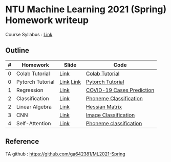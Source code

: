 # NTU Machine Learning 2021 (Spring) Homework writeup
Course Syllabus : [Link](https://speech.ee.ntu.edu.tw/~hylee/ml/2021-spring.html)

## Outline
|#|Homework|Slide|Code|
|-|-|-|-|
|0|Colab Tutorial|[Link](HW0/Google_Colab_Tutorial.pdf)|[Colab Tutorial](HW0/Colab_Tutorial.ipynb)|
|0|Pytorch Tutorial|[Link](HW0/Pytorch_Tutorial_1.pdf) [Link](HW0/Pytorch_Tutorial_2.pdf)|[Pytorch Tutorial](HW0/Pytorch_Tutorial.ipynb)|
|1|Regression|[Link](HW1/HW01.pdf)|[COVID-19 Cases Prediction](HW1/homework1.ipynb)|
|2|Classification|[Link](HW2/HW02.pdf)|[Phoneme Classification](HW2/homework2_1.ipynb)|
|2|Linear Algebra|[Link](HW2/HW02.pdf)|[Hessian Matrix](HW2/homework2_2.ipynb)|
|3|CNN|[Link](HW3/HW03.pdf)|[Image Classification](HW3/homework3.ipynb)|
|4|Self-Attention|[Link](HW4/HW04.pdf)|[Phoneme classification](HW4/homework4.ipnb)|

## Reference
TA github : https://github.com/ga642381/ML2021-Spring
